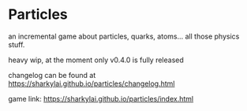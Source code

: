 # Particles

an incremental game about particles, quarks, atoms... all those physics stuff.

heavy wip, at the moment only v0.4.0 is fully released

changelog can be found at https://sharkylai.github.io/particles/changelog.html

game link: https://sharkylai.github.io/particles/index.html
